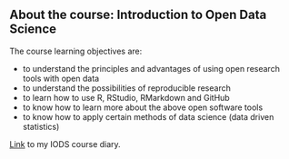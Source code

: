 
About the course: Introduction to Open Data Science
---------------------------------------------------

The course learning objectives are:

-   to understand the principles and advantages of using open research tools with open data
-   to understand the possibilities of reproducible research
-   to learn how to use R, RStudio, RMarkdown and GitHub
-   to know how to learn more about the above open software tools
-   to know how to apply certain methods of data science (data driven statistics)

[Link](https://ittobor.github.io/IODS-project/) to my IODS course diary.

